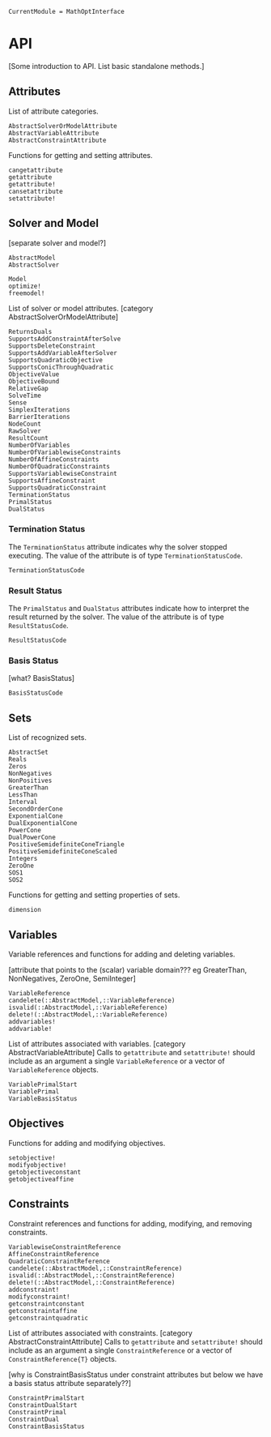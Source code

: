 ```@meta
CurrentModule = MathOptInterface
```

# API

[Some introduction to API. List basic standalone methods.]

## Attributes

List of attribute categories.

```@docs
AbstractSolverOrModelAttribute
AbstractVariableAttribute
AbstractConstraintAttribute
```

Functions for getting and setting attributes.

```@docs
cangetattribute
getattribute
getattribute!
cansetattribute
setattribute!
```

## Solver and Model

[separate solver and model?]

```@docs
AbstractModel
AbstractSolver
```

```@docs
Model
optimize!
freemodel!
```

List of solver or model attributes. [category AbstractSolverOrModelAttribute]

```@docs
ReturnsDuals
SupportsAddConstraintAfterSolve
SupportsDeleteConstraint
SupportsAddVariableAfterSolver
SupportsQuadraticObjective
SupportsConicThroughQuadratic
ObjectiveValue
ObjectiveBound
RelativeGap
SolveTime
Sense
SimplexIterations
BarrierIterations
NodeCount
RawSolver
ResultCount
NumberOfVariables
NumberOfVariablewiseConstraints
NumberOfAffineConstraints
NumberOfQuadraticConstraints
SupportsVariablewiseConstraint
SupportsAffineConstraint
SupportsQuadraticConstraint
TerminationStatus
PrimalStatus
DualStatus
```

### Termination Status

The `TerminationStatus` attribute indicates why the solver stopped executing.
The value of the attribute is of type `TerminationStatusCode`.

```@docs
TerminationStatusCode
```

### Result Status

The `PrimalStatus` and `DualStatus` attributes indicate how to interpret the result returned by the solver.
The value of the attribute is of type `ResultStatusCode`.

```@docs
ResultStatusCode
```

### Basis Status

[what? BasisStatus]

```@docs
BasisStatusCode
```

## Sets

List of recognized sets.

```@docs
AbstractSet
Reals
Zeros
NonNegatives
NonPositives
GreaterThan
LessThan
Interval
SecondOrderCone
ExponentialCone
DualExponentialCone
PowerCone
DualPowerCone
PositiveSemidefiniteConeTriangle
PositiveSemidefiniteConeScaled
Integers
ZeroOne
SOS1
SOS2
```

Functions for getting and setting properties of sets.

```@docs
dimension
```

## Variables

Variable references and functions for adding and deleting variables.

[attribute that points to the (scalar) variable domain??? eg GreaterThan, NonNegatives, ZeroOne, SemiInteger]
```@docs
VariableReference
candelete(::AbstractModel,::VariableReference)
isvalid(::AbstractModel,::VariableReference)
delete!(::AbstractModel,::VariableReference)
addvariables!
addvariable!
```

List of attributes associated with variables. [category AbstractVariableAttribute]
Calls to `getattribute` and `setattribute!` should include as an argument a single `VariableReference` or a vector of `VariableReference` objects.

```@docs
VariablePrimalStart
VariablePrimal
VariableBasisStatus
```

## Objectives

Functions for adding and modifying objectives.

```@docs
setobjective!
modifyobjective!
getobjectiveconstant
getobjectiveaffine
```

## Constraints

Constraint references and functions for adding, modifying, and removing constraints.

```@docs
VariablewiseConstraintReference
AffineConstraintReference
QuadraticConstraintReference
candelete(::AbstractModel,::ConstraintReference)
isvalid(::AbstractModel,::ConstraintReference)
delete!(::AbstractModel,::ConstraintReference)
addconstraint!
modifyconstraint!
getconstraintconstant
getconstraintaffine
getconstraintquadratic
```

List of attributes associated with constraints. [category AbstractConstraintAttribute]
Calls to `getattribute` and `setattribute!` should include as an argument a single `ConstraintReference` or a vector of `ConstraintReference{T}` objects.

[why is ConstraintBasisStatus under constraint attributes but below we have a basis status attribute separately??]
```@docs
ConstraintPrimalStart
ConstraintDualStart
ConstraintPrimal
ConstraintDual
ConstraintBasisStatus
```
